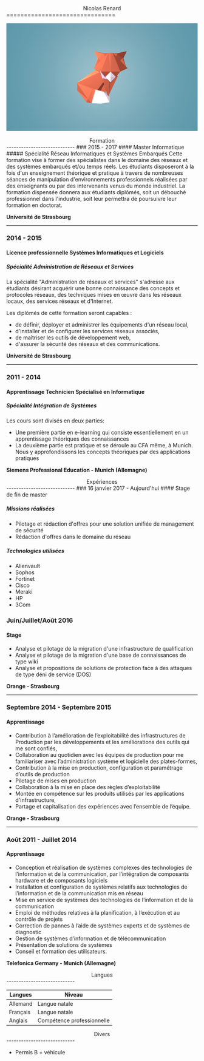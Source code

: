 <head><link rel="stylesheet" type="text/css" href="http://cdn.foxblog.fr/style-markdown.css"><link rel="stylesheet" href="http://cdn.foxblog.fr/font-awesome/css/font-awesome.min.css"></head>

<center>Nicolas Renard</center>
===============================


![](Fox1.png)

<center>Formation</center>
----------------------------
### 2015 - 2017
#### Master Informatique 
##### Spécialité Réseau Informatiques et Systèmes Embarqués
Cette formation vise à former des spécialistes dans le domaine des réseaux et des systèmes embarqués et/ou temps réels. Les étudiants disposeront à la fois d'un enseignement théorique et pratique à travers de nombreuses séances de manipulation d'environnements professionnels réalisées par des enseignants ou par des intervenants venus du monde industriel. La formation dispensée donnera aux étudiants diplômés, soit un débouché professionnel dans l'industrie, soit leur permettra de poursuivre leur formation en doctorat.

**Université de Strasbourg**

--------------------------------------------------------

### 2014 - 2015
#### Licence professionnelle Systèmes Informatiques et Logiciels
##### Spécialité Administration de Réseaux et Services
La spécialité "Administration de réseaux et services" s'adresse aux étudiants désirant acquérir une bonne connaissance des concepts et protocoles réseaux, des techniques mises en œuvre dans les réseaux locaux, des services réseaux et d'Internet.

Les diplômés de cette formation seront capables :

- de définir, déployer et administrer les équipements d'un réseau local,
- d'installer et de configurer les services réseaux associés,
- de maîtriser les outils de développement web,
- d'assurer la sécurité des réseaux et des communications.

**Université de Strasbourg**

--------------------------------------------------------

### 2011 - 2014
#### Apprentissage Technicien Spécialisé en Informatique
##### Spécialité Intégration de Systèmes
Les cours sont divisés en deux parties:

- Une première partie en e-learning qui consiste essentiellement en un apprentissage théoriques des connaissances
- La deuxième partie est pratique et se déroule au CFA même, à Munich. Nous y approfondissons les concepts théoriques par des applications pratiques

**Siemens Professional Education - Munich (Allemagne)**


<center>Expériences</center>
----------------------------
### 16 janvier 2017 - Aujourd'hui
#### Stage de fin de master

##### Missions réalisées

- Pilotage et rédaction d'offres pour une solution unifiée de management de sécurité
- Rédaction d'offres dans le domaine du réseau

##### Technologies utilisées

- Alienvault
- Sophos
- Fortinet
- Cisco
- Meraki 
- HP
- 3Com

### Juin/Juillet/Août 2016
#### Stage

- Analyse et pilotage de la migration d'une infrastructure de qualification
- Analyse et pilotage de la migration d'une base de connaissances de type wiki
- Analyse et propositions de solutions de protection face à des attaques de type déni de service (DOS)

**Orange - Strasbourg**

-------------------------------------------------------

### Septembre 2014 - Septembre 2015
#### Apprentissage

- Contribution à l’amélioration de l’exploitabilité des infrastructures de Production par les développements et les améliorations des outils qui me sont confiés,
- Collaboration au quotidien avec les équipes de production pour me familiariser avec l’administration système et logicielle des plates-formes,
- Contribution à la mise en production, configuration et paramétrage d’outils de production
- Pilotage de mises en production
- Collaboration à la mise en place des règles d’exploitabilité
- Montée en compétence sur les produits utilisés par les applications d'infrastructure,
- Partage et capitalisation des expériences avec l’ensemble de l’équipe.

**Orange - Strasbourg**

-------------------------------------------------------

### Août 2011 - Juillet 2014
#### Apprentissage

- Conception et réalisation de systèmes complexes des technologies de l’information et de la communication, par l’intégration de composants hardware et de composants logiciels
- Installation et configuration de systèmes relatifs aux technologies de l’information et de la communication mis en réseau
- Mise en service de systèmes des technologies de l’information et de la communication
- Emploi de méthodes relatives à la planification, à l’exécution et au contrôle de projets
- Correction de pannes à l’aide de systèmes experts et de systèmes de diagnostic
- Gestion de systèmes d’information et de télécommunication
- Présentation de solutions de systèmes
- Conseil et formation des utilisateurs.

**Telefonica Germany - Munich (Allemagne)**

<center>Langues</center>
----------------------------

| Langues  | Niveau 						|
|----------|--------------------------------|
| Allemand | Langue natale 					|
| Français | Langue natale 					|
| Anglais  | Compétence professionnelle 	|

<center>Divers</center>
----------------------------

- Permis B + véhicule

